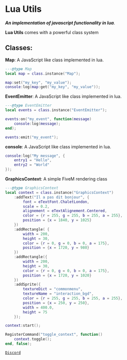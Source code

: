 # Lua Utils
***An implementation of javascript functionality in lua***.

**Lua Utils** comes with a powerful class system

## Classes:
**Map**: A JavaScript like class implemented in lua.
```lua
---@type Map
local map = class.instance("Map");

map:set("my_key", "my_value");
console:log(map:get("my_key", "my_value"));
```

**EventEmitter**: A JavaScript like class implemented in lua.
```lua
---@type EventEmitter
local events = class.instance("EventEmitter");

events:on("my_event", function(message)
    console:log(message);
end);

events:emit("my_event");
```

**console**: A JavaScript like class implemented in lua.
```lua
console:log("My message", {
    entry1 = "Hello",
    entry2 = "World"
});
```

**GraphicsContext**: A simple FiveM rendering class
```lua
---@type GraphicsContext
local context = class.instance("GraphicsContext")
	:addText("Il a pas dit bonjour", {
		font = eTextFont.ChaletLondon,
		scale = 0.2,
		alignement = eTextAlignement.Centered,
		color = {r = 255, g = 255, b = 255, a = 255},
		position = {x = 1840, y = 1025}
	})
	:addRectangle( {
		width = 200,
		height = 30,
		color = {r = 0, g = 0, b = 0, a = 175},
		position = {x = 1720, y = 980}
	})
	:addRectangle({
		width = 200,
		height = 30,
		color = {r = 0, g = 0, b = 0, a = 175},
		position = {x = 1720, y = 1020}
	})
	:addSprite({
		textureDict = "commonmenu",
		textureName = "interaction_bgd",
		color = {r = 255, g = 255, b = 255, a = 255},
		position = {x = 250, y = 250},
		width = 400.0,
		height = 75
	});

context:start();

RegisterCommand("toggle_context", function()
	context.toggle();
end, false);
```

<a href="https://discord.gg/nstjC2NBPf" class="button">```Discord```</a>

